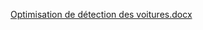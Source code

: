 [Optimisation de détection des voitures.docx](https://github.com/user-attachments/files/18571622/Optimisation.de.detection.des.voitures.docx)
